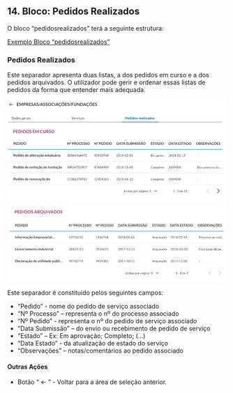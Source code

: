 ## 14.	Bloco: Pedidos Realizados

O bloco “pedidosrealizados” terá a seguinte estrutura:

<a href="https://github.com/amagovpt/ePortugal/blob/main/exemplos/pedidosrealizados.xml" target="_blank">Exemplo Bloco “pedidosrealizados”</a>

### Pedidos Realizados
Este separador apresenta duas listas, a dos pedidos em curso e a dos pedidos arquivados. O utilizador pode gerir e ordenar essas listas de pedidos da forma que entender mais adequada.

![Pedidos Em Curso](https://github.com/amagovpt/ePortugal/blob/main/assets/images/pedidos-emcurso.png?raw=true)

![Pedidos Arquivados](https://github.com/amagovpt/ePortugal/blob/main/assets/images/pedidos-arquivados.png?raw=true)

Este separador é constituído pelos seguintes campos:

-	“Pedido” - nome do pedido de serviço associado
-	“Nº Processo” – representa o nº do processo associado
-	“Nº Pedido” - representa o nº do pedido de serviço associado
-	“Data Submissão” – do envio ou recebimento de pedido de serviço
-	“Estado” – Ex: Em aprovação; Completo; (…)
-	“Data Estado” - da atualização de estado do serviço
-	“Observações” – notas/comentários ao pedido associado
#### Outras Ações
-	Botão “ <- ” - Voltar para a área de seleção anterior.